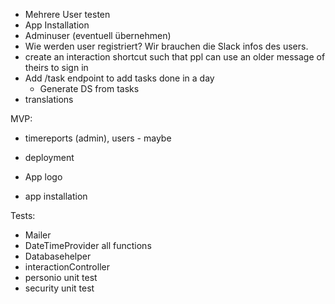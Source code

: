 * Mehrere User testen
* App Installation
* Adminuser (eventuell übernehmen)
* Wie werden user registriert? Wir brauchen die Slack infos des users.
* create an interaction shortcut such that ppl can use an older message of theirs to sign in
* Add /task endpoint to add tasks done in a day
    * Generate DS from tasks
* translations

MVP:
* timereports (admin), users - maybe

* deployment
* App logo
* app installation
    
Tests:
* Mailer
* DateTimeProvider all functions
* Databasehelper
* interactionController
* personio unit test
* security unit test



